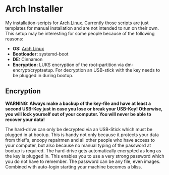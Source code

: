 # Arch Installer

My installation-scripts for [Arch Linux](https://www.archlinux.org/). Currently those scripts are just templates for manual installation and are not intended to run on their own. This setup may be interesting for some people because of the following reasons:

- **OS:** [Arch Linux](https://www.archlinux.org/)
- **Bootloader:** systemd-boot
- **DE:** Cinnamon
- **Encryption:** LUKS encryption of the root-partition via dm-encrypt/cryptsetup. For decryption an USB-stick with the key needs to be plugged in during bootup.

## Encryption

**WARNING: Always make a backup of the key-file and have at least a second USB-Key just in case you lose or break your USB-Key! Otherwise, you will lock yourself out of your computer. You will never be able to recover your data!**

The hard-drive can only be decrypted via an USB-Stick which must be plugged in at bootup. This is handy not only because it protects your data from thief's, snoopy repairmen and all other people who have access to your computer, but also because no manual typing of the password at bootup is required. The hard-drive gets automatically encrypted as long as the key is plugged in. This enables you to use a very strong password which you do not have to remember. The password can be any file, even images. Combined with auto-login starting your machine becomes a bliss.
